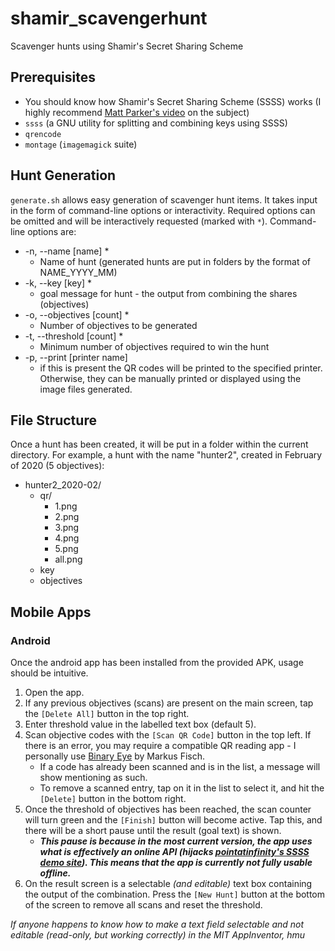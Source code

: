 # shamir_scavengerhunt
Scavenger hunts using Shamir's Secret Sharing Scheme

## Prerequisites
* You should know how Shamir's Secret Sharing Scheme (SSSS) works (I highly recommend [Matt Parker's video](https://youtu.be/K54ildEW9-Q) on the subject)
* `ssss` (a GNU utility for splitting and combining keys using SSSS)
* `qrencode`
* `montage` (`imagemagick` suite)

## Hunt Generation
`generate.sh` allows easy generation of scavenger hunt items.
It takes input in the form of command-line options or interactivity.
Required options can be omitted and will be interactively requested (marked with `*`).
Command-line options are:
* -n, --name [name] *
	* Name of hunt (generated hunts are put in folders by the format of NAME_YYYY_MM)
* -k, --key [key] *
	* goal message for hunt - the output from combining the shares (objectives)
* -o, --objectives [count] *
	* Number of objectives to be generated
* -t, --threshold [count] *
	* Minimum number of objectives required to win the hunt
* -p, --print [printer name]
	* if this is present the QR codes will be printed to the specified printer. Otherwise, they can be manually printed or displayed using the image files generated.

## File Structure
Once a hunt has been created, it will be put in a folder within the current directory. For example, a hunt with the name "hunter2", created in February of 2020 (5 objectives):
* hunter2_2020-02/
	* qr/
		* 1.png
		* 2.png
		* 3.png
		* 4.png
		* 5.png
		* all.png
	* key
	* objectives

## Mobile Apps

### Android
Once the android app has been installed from the provided APK, usage should be intuitive.
1. Open the app.
2. If any previous objectives (scans) are present on the main screen, tap the `[Delete All]` button in the top right.
3. Enter threshold value in the labelled text box (default 5).
4. Scan objective codes with the `[Scan QR Code]` button in the top left. If there is an error, you may require a compatible QR reading app - I personally use [Binary Eye](https://github.com/markusfisch/BinaryEye) by Markus Fisch.
	* If a code has already been scanned and is in the list, a message will show mentioning as such.
	* To remove a scanned entry, tap on it in the list to select it, and hit the `[Delete]` button in the bottom right.
5. Once the threshold of objectives has been reached, the scan counter will turn green and the `[Finish]` button will become active. Tap this, and there will be a short pause until the result (goal text) is shown.
	* ***This pause is because in the most current version, the app uses what is effectively an online API (hijacks [pointatinfinity's SSSS demo site](http://point-at-infinity.org/ssss/demo.html)). This means that the app is currently not fully usable offline.***
6. On the result screen is a selectable *(and editable)* text box containing the output of the combination. Press the `[New Hunt]` button at the bottom of the screen to remove all scans and reset the threshold.

*If anyone happens to know how to make a text field selectable and not editable (read-only, but working correctly) in the MIT AppInventor, hmu*
